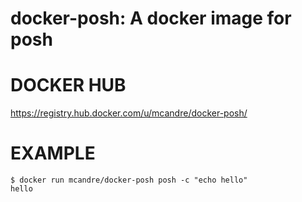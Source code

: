 # docker-posh: A docker image for posh

# DOCKER HUB

https://registry.hub.docker.com/u/mcandre/docker-posh/

# EXAMPLE

```console
$ docker run mcandre/docker-posh posh -c "echo hello"
hello
```
